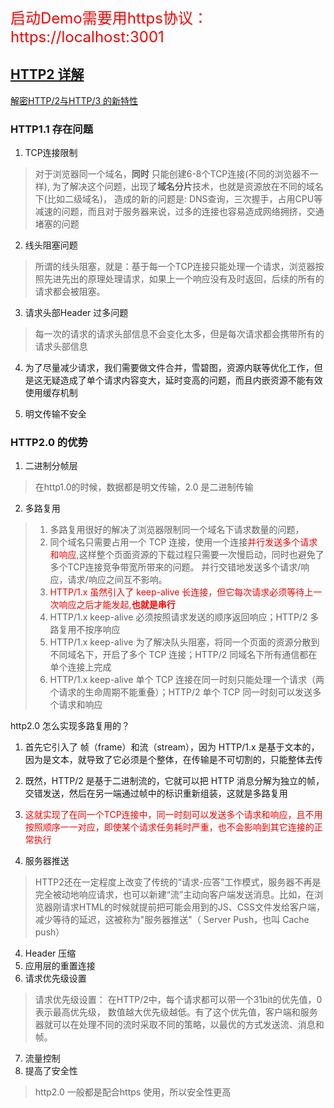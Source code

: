 
<font size=5 color=red>启动Demo需要用https协议： https://localhost:3001</font>
## [HTTP2 详解](https://juejin.im/post/5b88a4f56fb9a01a0b31a67e)
   [解密HTTP/2与HTTP/3 的新特性](https://juejin.im/post/5d9abde7e51d4578110dc77f?utm_source=gold_browser_extension)
### HTTP1.1 存在问题
1. TCP连接限制

>对于浏览器同一个域名，**同时** 只能创建6-8个TCP连接(不同的浏览器不一样), 为了解决这个问题，出现了**域名分片**技术，也就是资源放在不同的域名下(比如二级域名)， 造成的新的问题是: DNS查询，三次握手，占用CPU等减速的问题，而且对于服务器来说，过多的连接也容易造成网络拥挤，交通堵塞的问题

2. 线头阻塞问题

> 所谓的线头阻塞，就是：基于每一个TCP连接只能处理一个请求，浏览器按照先进先出的原理处理请求，如果上一个响应没有及时返回，后续的所有的请求都会被阻塞。

3. 请求头部Header 过多问题

> 每一次的请求的请求头部信息不会变化太多，但是每次请求都会携带所有的请求头部信息

4. 为了尽量减少请求，我们需要做文件合并，雪碧图，资源内联等优化工作，但是这无疑造成了单个请求内容变大，延时变高的问题，而且内嵌资源不能有效使用缓存机制

5. 明文传输不安全

### HTTP2.0 的优势

1. 二进制分帧层
> 在http1.0的时候，数据都是明文传输，2.0 是二进制传输
2. 多路复用
> 1. 多路复用很好的解决了浏览器限制同一个域名下请求数量的问题，
> 2. 同个域名只需要占用一个 TCP 连接，使用一个连接<font color="red">并行发送多个请求和响应</font>,这样整个页面资源的下载过程只需要一次慢启动，同时也避免了多个TCP连接竞争带宽所带来的问题。
并行交错地发送多个请求/响应，请求/响应之间互不影响。
> 3. <font color="red">HTTP/1.x 虽然引入了 keep-alive 长连接，但它每次请求必须等待上一次响应之后才能发起,**也就是串行**</font>
> 4. HTTP/1.x keep-alive 必须按照请求发送的顺序返回响应；HTTP/2 多路复用不按序响应
>5.  HTTP/1.x keep-alive 为了解决队头阻塞，将同一个页面的资源分散到不同域名下，开启了多个 TCP 连接；HTTP/2 同域名下所有通信都在单个连接上完成
> 6. HTTP/1.x keep-alive 单个 TCP 连接在同一时刻只能处理一个请求（两个请求的生命周期不能重叠）；HTTP/2 单个 TCP 同一时刻可以发送多个请求和响应

http2.0 怎么实现多路复用的？
1. 首先它引入了 帧（frame）和流（stream），因为 HTTP/1.x 是基于文本的，因为是文本，就导致了它必须是个整体，在传输是不可切割的，只能整体去传
2. 既然，HTTP/2 是基于二进制流的，它就可以把 HTTP 消息分解为独立的帧，交错发送，然后在另一端通过帧中的标识重新组装，这就是多路复用
3. <font color="red">这就实现了在同一个TCP连接中，同一时刻可以发送多个请求和响应，且不用按照顺序一一对应，即使某个请求任务耗时严重，也不会影响到其它连接的正常执行</font>
 
4. 服务器推送
> HTTP2还在一定程度上改变了传统的“请求-应答”工作模式，服务器不再是完全被动地响应请求，也可以新建“流”主动向客户端发送消息。比如，在浏览器刚请求HTML的时候就提前把可能会用到的JS、CSS文件发给客户端，减少等待的延迟，这被称为"服务器推送"（ Server Push，也叫 Cache push）
4. Header 压缩
5. 应用层的重置连接
6. 请求优先级设置
>  请求优先级设置： 在HTTP/2中，每个请求都可以带一个31bit的优先值，0表示最高优先级， 数值越大优先级越低。有了这个优先值，客户端和服务器就可以在处理不同的流时采取不同的策略，以最优的方式发送流、消息和帧。
7. 流量控制
8. 提高了安全性
> http2.0 一般都是配合https 使用，所以安全性更高
 
